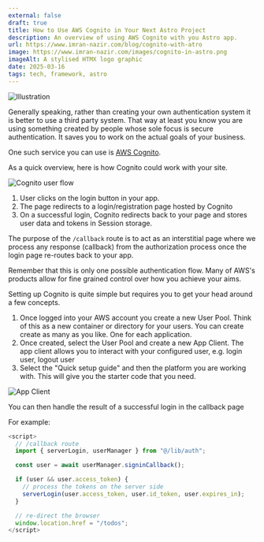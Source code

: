 ```yaml
---
external: false
draft: true
title: How to Use AWS Cognito in Your Next Astro Project
description: An overview of using AWS Cognito with you Astro app.
url: https://www.imran-nazir.com/blog/cognito-with-atro
image: https://www.imran-nazir.com/images/cognito-in-astro.png
imageAlt: A stylised HTMX logo graphic
date: 2025-03-16
tags: tech, framework, astro
---
```


![Illustration](/images/cognito-in-astro.png)

Generally speaking, rather than creating your own authentication system it is better
to use a third party system. That way at least you know you are using something created
by people whose sole focus is secure authentication. It saves you to work on the actual
goals of your business.

One such service you can use is [AWS Cognito](https://aws.amazon.com/cognito/).

As a quick overview, here is how Cognito could work with your site.

![Cognito user flow](/images/cognito-in-astro/user-flow.png)

1. User clicks on the login button in your app.
2. The page redirects to a login/registration page hosted by Cognito
3. On a successful login, Cognito redirects back to your page and stores user data and tokens in Session storage.

The purpose of the `/callback` route is to act as an interstitial page where we process any response (callback) from the authorization process once the login page re-routes back to your app.

Remember that this is only one possible authentication flow. Many of AWS's products
allow for fine grained control over how you achieve your aims.

Setting up Cognito is quite simple but requires you to get your head around a few concepts.

1. Once logged into your AWS account you create a new User Pool. Think of this as
   a new container or directory for your users. You can create create as many as you like. One for each application.
2. Once created, select the User Pool and create a new App Client. The app client
   allows you to interact with your configured user, e.g. login user, logout user
3. Select the "Quick setup guide" and then the platform you are working with. This will give you the
   starter code that you need.

![App Client](/images/cognito-in-astro/app-client.png)

You can then handle the result of a successful login in the callback page

For example:

```js
<script>
  // /callback route
  import { serverLogin, userManager } from "@/lib/auth";

  const user = await userManager.signinCallback();

  if (user && user.access_token) {
    // process the tokens on the server side
    serverLogin(user.access_token, user.id_token, user.expires_in);
  }

  // re-direct the browser
  window.location.href = "/todos";
</script>
```

